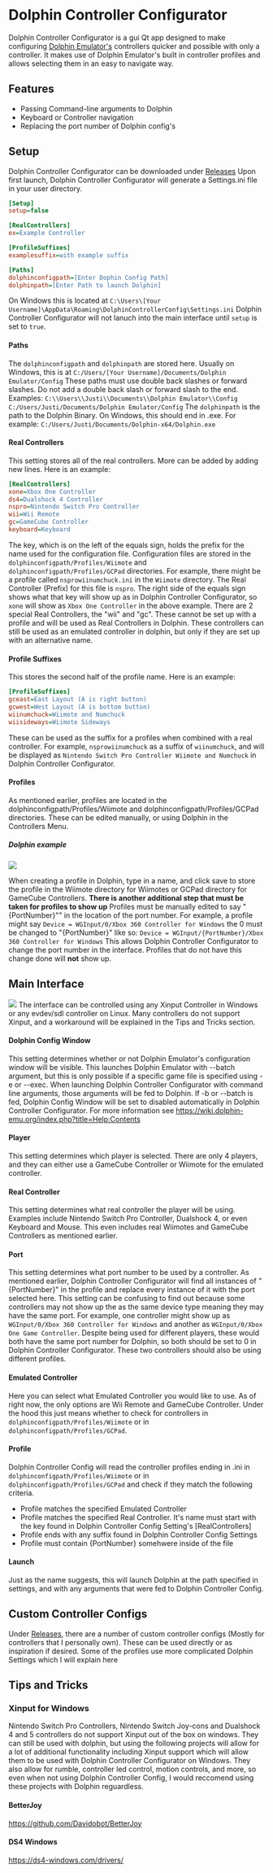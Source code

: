 # Dolphin Controller Configurator
Dolphin Controller Configurator is a gui Qt app designed to make configuring    [Dolphin Emulator's](https://dolphin-emu.org/) controllers quicker and possible with only a controller. It makes use of Dolphin Emulator's built in controller profiles and allows selecting them in an easy to navigate way.

## Features
- Passing Command-line arguments to Dolphin 
- Keyboard or Controller navigation
- Replacing the port number of Dolphin config's

## Setup
Dolphin Controller Configurator can be downloaded under [Releases](https://github.com/Anti-Shulk/DolphinControllerConfig/releases)
Upon first launch, Dolphin Controller Configurator will generate a Settings.ini file in your user directory. 
```ini
[Setup]
setup=false

[RealControllers]
ex=Example Controller

[ProfileSuffixes]
examplesuffix=with example suffix

[Paths]
dolphinconfigpath=[Enter Dophin Config Path]
dolphinpath=[Enter Path to launch Dolphin]
```
On Windows this is located at 
`C:\Users\[Your Username]\AppData\Roaming\DolphinControllerConfig\Settings.ini`
Dolphin Controller Configurator will not lanuch into the main interface until `setup` is set to `true`. 
#### Paths
The `dolphinconfigpath` and `dolphinpath` are stored here. Usually on Windows, this is at 
`C:/Users/[Your Username]/Documents/Dolphin Emulator/Config`
These paths must use double back slashes or forward slashes. Do not add a double back slash or forward slash to the end. Examples:
`C:\\Users\\Justi\\Documents\\Dolphin Emulator\\Config`
`C:/Users/Justi/Documents/Dolphin Emulator/Config`
The `dolphinpath` is the path to the Dolphin Binary. On Windows, this should end in .exe. For example: 
`C:/Users/Justi/Documents/Dolphin-x64/Dolphin.exe`

#### Real Controllers
This setting stores all of the real controllers. More can be added by adding new lines. Here is an example:
```ini
[RealControllers]
xone=Xbox One Controller
ds4=Dualshock 4 Controller
nspro=Nintendo Switch Pro Controller
wii=Wii Remote
gc=GameCube Controller
keyboard=Keyboard
```
The key, which is on the left of the equals sign, holds the prefix for the name used for the configuration file. Configuration files are stored in the `dolphinconfigpath/Profiles/Wiimote` and `dolphinconfigpath/Profiles/GCPad` directories.
For example, there might be a profile called `nsprowiinumchuck.ini` in the `Wiimote` directory. The Real Controller (Prefix) for this file is `nspro`. 
The right side of the equals sign shows what that key will show up as in Dolphin Controller Configurator, so `xone` will show as `Xbox One Controller` in the above example.
There are 2 special Real Controllers, the "wii" and "gc". These cannot be set up with a profile and will be used as Real Controllers in Dolphin. These controllers can still be used as an emulated controller in dolphin, but only if they are set up with an alternative name.

#### Profile Suffixes
This stores the second half of the profile name. 
Here is an example:
```ini
[ProfileSuffixes]
gceast=East Layout (A is right button)
gcwest=West Layout (A is bottom button)
wiinumchuck=Wiimote and Numchuck
wiisideways=Wiimote Sideways
```
These can be used as the suffix for a profiles when combined with a real controller. For example, `nsprowiinumchuck` as a suffix of `wiinumchuck`, and will be displayed as `Nintendo Switch Pro Controller Wiimote and Numchuck` in Dolphin Controller Configurator. 

#### Profiles
As mentioned earlier, profiles are located in the dolphinconfigpath/Profiles/Wiimote and dolphinconfigpath/Profiles/GCPad directories. These can be edited manually, or using Dolphin in the Controllers Menu.
##### Dolphin example
![](https://i.imgur.com/NRmxym0.png)

When creating a profile in Dolphin, type in a name, and click save to store the profile in the Wiimote directory for Wiimotes or GCPad directory for GameCube Controllers. 
**There is another additional step that must be taken for profiles to show up**
Profiles must be manually edited to say "{PortNumber}"" in the location of the port number. 
For example, a profile might say
`Device = WGInput/0/Xbox 360 Controller for Windows`
the 0 must be changed to "{PortNumber}" like so:
`Device = WGInput/{PortNumber}/Xbox 360 Controller for Windows`
This allows Dolphin Controller Configurator to change the port number in the interface. Profiles that do not have this change done will **not** show up.

## Main Interface
![](https://i.imgur.com/T2HMUY3.png)
The interface can be controlled using any Xinput Controller in Windows or any evdev/sdl controller on Linux. Many controllers do not support Xinput, and a workaround will be explained in the Tips and Tricks section.

#### Dolphin Config Window
This setting determines whether or not Dolphin Emulator's configuration window will be visible. This launches Dolphin Emulator with --batch argument, but this is only possible if a specific game file is specified using -e or --exec.
When launching Dolphin Controller Configurator with command line arguments, those arguments will be fed to Dolphin. If -b or --batch is fed, Dolphin Config Window will be set to disabled automatically in Dolphin Controller Configurator. For more information see https://wiki.dolphin-emu.org/index.php?title=Help:Contents

#### Player
This setting determines which player is selected. There are only 4 players, and they can either use a GameCube Controller or Wiimote for the emulated controller.

#### Real Controller
This setting determines what real controller the player will be using. Examples include Nintendo Switch Pro Controller, Dualshock 4, or even Keyboard and Mouse. This even includes real Wiimotes and GameCube Controllers as mentioned earlier.

#### Port
This setting determines what port number to be used by a controller. As mentioned earlier, Dolphin Controller Configurator will find all instances of "{PortNumber}" in the profile and replace every instance of it with the port selected here. 
This setting can be confusing to find out because some controllers may not show up the as the same device type meaning they may have the same port. For example, one controller might show up as `WGInput/0/Xbox 360 Controller for Windows` and another as `WGInput/0/Xbox One Game Controller`. Despite being used for different players, these would both have the same port number for Dolphin, so both should be set to 0 in Dolphin Controller Configurator. These two controllers should also be using different profiles.

#### Emulated Controller
Here you can select what Emulated Controller you would like to use. As of right now, the only options are Wii Remote and GameCube Controller. Under the hood this just means whether to check for controllers in `dolphinconfigpath/Profiles/Wiimote` or in `dolphinconfigpath/Profiles/GCPad`.

#### Profile
Dolphin Controller Config will read the controller profiles ending in .ini in `dolphinconfigpath/Profiles/Wiimote` or in `dolphinconfigpath/Profiles/GCPad` and check if they match the following criteria.

- Profile matches the specified Emulated Controller
- Profile matches the specified Real Controller. It's name must start with the key found in Dolphin Controller Config Setting's [RealControllers]
- Profile ends with any suffix found in Dolphin Controller Config Settings
- Profile must contain {PortNumber} somehwere inside of the file

#### Launch
Just as the name suggests, this will launch Dolphin at the path specified in settings, and with any arguments that were fed to Dolphin Controller Config.

## Custom Controller Configs
Under [Releases](https://github.com/Anti-Shulk/DolphinControllerConfig/releases), there are a number of custom controller configs (Mostly for controllers that I personally own). These can be used directly or as inspiration if desired. Some of the profiles use more complicated Dolphin Settings which I will explain here

## Tips and Tricks
### Xinput for Windows
Nintendo Switch Pro Controllers, Nintendo Switch Joy-cons and Dualshock 4 and 5 controllers do not support Xinput out of the box on windows. They can still be used with dolphin, but using the following projects will allow for a lot of additional functionality including Xinput support which will allow them to be used with Dolphin Controller Configurator on Windows. They also allow for rumble, controller led control, motion controls, and more, so even when not using Dolphin Controller Config, I would reccomend using these projects with Dolphin reguardless.
#### BetterJoy
https://github.com/Davidobot/BetterJoy
#### DS4 Windows 
https://ds4-windows.com/drivers/
